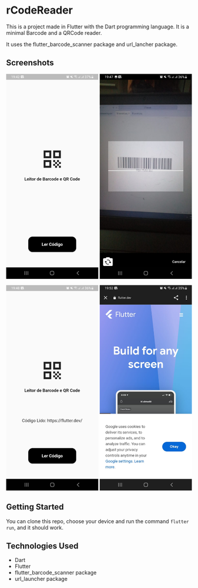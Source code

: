 # rCodeReader

This is a project made in Flutter with the Dart programming language. It is a minimal Barcode and a QRCode reader.

It uses the flutter_barcode_scanner package and url_lancher package.

## Screenshots

<p float="left">
  <img src="/assets/1.jpeg" width="250" />
  <img src="/assets/2.jpeg" width="250" />
</p>

<p float="left">
  <img src="/assets/3.jpeg" width="250" />
  <img src="/assets/4.jpeg" width="250" />
</p>

## Getting Started

You can clone this repo, choose your device and run the command <code>flutter run</code>, and it should work.

## Technologies Used

- Dart
- Flutter
- flutter_barcode_scanner package
- url_launcher package